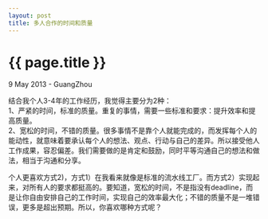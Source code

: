 ```yaml
---
layout: post
title: 多人合作的时间和质量
---
```


 {{ page.title }}
================
<p class="meta">9 May 2013 - GuangZhou</p>



结合我个人3-4年的工作经历，我觉得主要分为2种：  
1、严紧的时间，标准的质量。重复的事情，需要一些标准和要求：提升效率和提高质量。  
2、宽松的时间，不错的质量。很多事情不是靠个人就能完成的，而发挥每个人的能动性，就意味着要承认每个人的想法、观点、行动与自己的差异。所以接受他人工作成果，容忍偏差。我们需要做的是肯定和鼓励，同时平等沟通自己的想法和做法，相当于沟通和分享。  
  

个人更喜欢方式2)，方式1）在我看来就像是标准的流水线工厂。而方式2）实现起来，对所有人的要求都挺高的。要知道，宽松的时间，不是指没有deadline，而是让你自由安排自己的工作时间，实现自己的效率最大化；不错的质量不是一堆错误，更多是超出预期。所以，你喜欢哪种方式呢？
